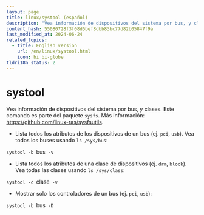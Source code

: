 ```yaml
---
layout: page
title: linux/systool (español)
description: "Vea información de dispositivos del sistema por bus, y clases."
content_hash: 55080728f3f08d5bef8dbb83bc77d82b05847f9a
last_modified_at: 2024-06-24
related_topics:
  - title: English version
    url: /en/linux/systool.html
    icon: bi bi-globe
tldri18n_status: 2
---
```

# systool

Vea información de dispositivos del sistema por bus, y clases.
Este comando es parte del paquete `sysfs`.
Más información: <https://github.com/linux-ras/sysfsutils>.

- Lista todos los atributos de los dispositivos de un bus (ej. `pci`, `usb`). Vea todos los buses usando `ls /sys/bus`:

`systool -b `<span class="tldr-var badge badge-pill bg-dark-lm bg-white-dm text-white-lm text-dark-dm font-weight-bold">bus</span>` -v`

- Lista todos los atributos de una clase de dispositivos (ej. `drm`, `block`). Vea todas las clases usando `ls /sys/class`:

`systool -c `<span class="tldr-var badge badge-pill bg-dark-lm bg-white-dm text-white-lm text-dark-dm font-weight-bold">clase</span>` -v`

- Mostrar solo los controladores de un bus (ej. `pci`, `usb`):

`systool -b `<span class="tldr-var badge badge-pill bg-dark-lm bg-white-dm text-white-lm text-dark-dm font-weight-bold">bus</span>` -D`
